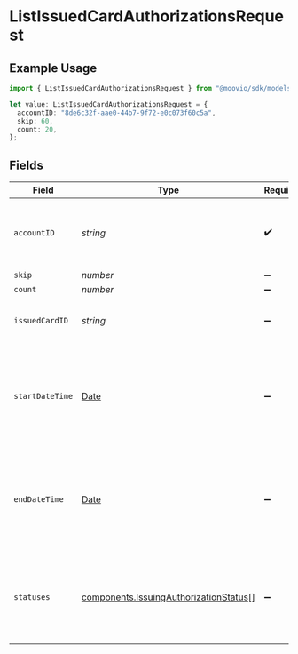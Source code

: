 # ListIssuedCardAuthorizationsRequest

## Example Usage

```typescript
import { ListIssuedCardAuthorizationsRequest } from "@moovio/sdk/models/operations";

let value: ListIssuedCardAuthorizationsRequest = {
  accountID: "8de6c32f-aae0-44b7-9f72-e0c073f60c5a",
  skip: 60,
  count: 20,
};
```

## Fields

| Field                                                                                            | Type                                                                                             | Required                                                                                         | Description                                                                                      | Example                                                                                          |
| ------------------------------------------------------------------------------------------------ | ------------------------------------------------------------------------------------------------ | ------------------------------------------------------------------------------------------------ | ------------------------------------------------------------------------------------------------ | ------------------------------------------------------------------------------------------------ |
| `accountID`                                                                                      | *string*                                                                                         | :heavy_check_mark:                                                                               | The Moov business account for which cards have been issued.                                      |                                                                                                  |
| `skip`                                                                                           | *number*                                                                                         | :heavy_minus_sign:                                                                               | N/A                                                                                              | 60                                                                                               |
| `count`                                                                                          | *number*                                                                                         | :heavy_minus_sign:                                                                               | N/A                                                                                              | 20                                                                                               |
| `issuedCardID`                                                                                   | *string*                                                                                         | :heavy_minus_sign:                                                                               | Optional ID of the issued card to filter results.                                                |                                                                                                  |
| `startDateTime`                                                                                  | [Date](https://developer.mozilla.org/en-US/docs/Web/JavaScript/Reference/Global_Objects/Date)    | :heavy_minus_sign:                                                                               | Optional date-time which inclusively filters all authorizations created after this date-time.    |                                                                                                  |
| `endDateTime`                                                                                    | [Date](https://developer.mozilla.org/en-US/docs/Web/JavaScript/Reference/Global_Objects/Date)    | :heavy_minus_sign:                                                                               | Optional date-time which exclusively filters all authorizations created before this date-time.   |                                                                                                  |
| `statuses`                                                                                       | [components.IssuingAuthorizationStatus](../../models/components/issuingauthorizationstatus.md)[] | :heavy_minus_sign:                                                                               | Optional, comma-separated statuses of the authorization to filter results.                       |                                                                                                  |